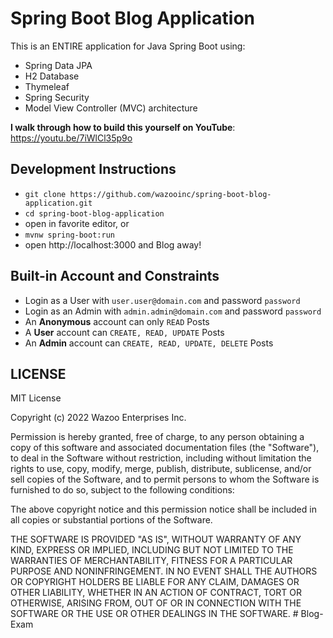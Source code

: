 # Spring Boot Blog Application

This is an ENTIRE application for Java Spring Boot using:
- Spring Data JPA
- H2 Database
- Thymeleaf
- Spring Security
- Model View Controller (MVC) architecture

**I walk through how to build this yourself on YouTube**: https://youtu.be/7iWlCl35p9o

## Development Instructions

- `git clone https://github.com/wazooinc/spring-boot-blog-application.git`
- `cd spring-boot-blog-application`
- open in favorite editor, or
- `mvnw spring-boot:run`
- open http://localhost:3000 and Blog away!

## Built-in Account and Constraints

- Login as a User with `user.user@domain.com` and password `password`
- Login as an Admin with `admin.admin@domain.com` and password `password`
- An **Anonymous** account can only `READ` Posts
- A **User** account can `CREATE, READ, UPDATE` Posts
- An **Admin** account can `CREATE, READ, UPDATE, DELETE` Posts

## LICENSE

MIT License

Copyright (c) 2022 Wazoo Enterprises Inc.

Permission is hereby granted, free of charge, to any person obtaining a copy
of this software and associated documentation files (the "Software"), to deal
in the Software without restriction, including without limitation the rights
to use, copy, modify, merge, publish, distribute, sublicense, and/or sell
copies of the Software, and to permit persons to whom the Software is
furnished to do so, subject to the following conditions:

The above copyright notice and this permission notice shall be included in all
copies or substantial portions of the Software.

THE SOFTWARE IS PROVIDED "AS IS", WITHOUT WARRANTY OF ANY KIND, EXPRESS OR
IMPLIED, INCLUDING BUT NOT LIMITED TO THE WARRANTIES OF MERCHANTABILITY,
FITNESS FOR A PARTICULAR PURPOSE AND NONINFRINGEMENT. IN NO EVENT SHALL THE
AUTHORS OR COPYRIGHT HOLDERS BE LIABLE FOR ANY CLAIM, DAMAGES OR OTHER
LIABILITY, WHETHER IN AN ACTION OF CONTRACT, TORT OR OTHERWISE, ARISING FROM,
OUT OF OR IN CONNECTION WITH THE SOFTWARE OR THE USE OR OTHER DEALINGS IN THE
SOFTWARE.
#   B l o g - E x a m  
 